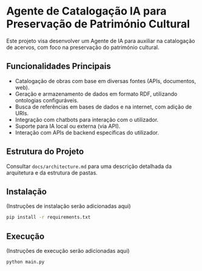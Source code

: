 # Agente de Catalogação IA para Preservação de Património Cultural

Este projeto visa desenvolver um Agente de IA para auxiliar na catalogação de acervos, com foco na preservação do património cultural.

## Funcionalidades Principais

- Catalogação de obras com base em diversas fontes (APIs, documentos, web).
- Geração e armazenamento de dados em formato RDF, utilizando ontologias configuráveis.
- Busca de referências em bases de dados e na internet, com adição de URIs.
- Integração com chatbots para interação com o utilizador.
- Suporte para IA local ou externa (via API).
- Interação com APIs de backend específicas do utilizador.

## Estrutura do Projeto

Consultar `docs/architecture.md` para uma descrição detalhada da arquitetura e da estrutura de pastas.

## Instalação

(Instruções de instalação serão adicionadas aqui)

```bash
pip install -r requirements.txt
```

## Execução

(Instruções de execução serão adicionadas aqui)

```bash
python main.py
```

